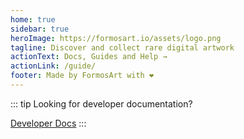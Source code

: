 ```yaml
---
home: true
sidebar: true
heroImage: https://formosart.io/assets/logo.png
tagline: Discover and collect rare digital artwork
actionText: Docs, Guides and Help →
actionLink: /guide/
footer: Made by FormosArt with ❤️
---
```


::: tip
Looking for developer documentation?

[Developer Docs](/developers)
:::
